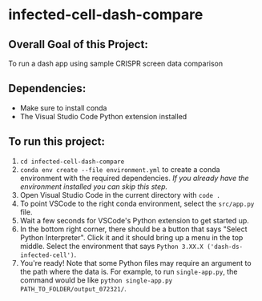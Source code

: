 # infected-cell-dash-compare

## Overall Goal of this Project:
To run a dash app using sample CRISPR screen data comparison

## Dependencies:
* Make sure to install conda
* The Visual Studio Code Python extension installed

## To run this project:
1. `cd infected-cell-dash-compare`
2. `conda env create --file environment.yml` to create a conda environment with the required dependencies. *If you already have the environment installed you can skip this step.*
3. Open Visual Studio Code in the current directory with `code .`
4. To point VSCode to the right conda environment, select the `src/app.py` file.
5. Wait a few seconds for VSCode's Python extension to get started up.
6. In the bottom right corner, there should be a button that says "Select Python Interpreter". Click it and it should bring up a menu in the top middle. Select the environment that says `Python 3.XX.X ('dash-ds-infected-cell')`.
7. You're ready! Note that some Python files may require an argument to the path where the data is. For example, to run `single-app.py`, the command would be like `python single-app.py PATH_TO_FOLDER/output_072321/`.

